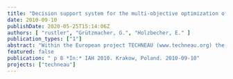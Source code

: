 ```yaml
---
title: "Decision support system for the multi-objective optimization of bank filtration systems"
date: 2010-09-10
publishDate: 2020-05-25T15:14:06Z
authors: [ "rustler", "Grützmacher, G.", "Holzbecher, E." ]
publication_types: ["1"]
abstract: "Within the European project TECHNEAU (www.techneau.org) the Berlin Center of Competence for Water (KWB) is investigating bank filtration (BF) and adjusted post-treatment as a managed aquifer recharge (MAR) technique to provide sustainable and safe drinking water supply to developing and newly industrialised countries. One of the tasks within the project is the development of a Decision Support System (DSS) to assess the feasibility of BF systems under varying boundary conditions such as: (i) quality of surface and ambient groundwater, (ii) local hydrological and hydrogeological properties (e.g. clogging layer) and (iii) well field design (distance to bank) and operation (pumping rates). Since the successful, cost-effective implementation of BF systems requires the optimization of multiple objectives such as (i) optimizing the BF share in order to maintain a predefined raw water quality, (ii) maintaining a predefined minimum travel time between bank and production well and (iii) achieving cost-efficiency of different well field design and operation schemes, all these objectives need to be addressed within the DSS."
featured: false
publication: " p 8 *In:* IAH 2010. Krakow, Poland. 2010-09-10"
projects: ["techneau"]
---
```


